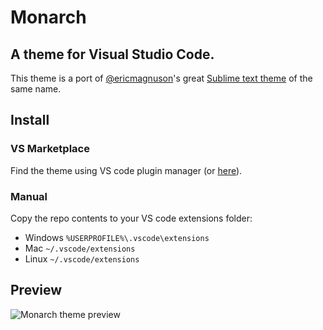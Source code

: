 # Monarch
## A theme for Visual Studio Code.
This theme is a port of [@ericmagnuson](https://github.com/ericmagnuson)'s great [Sublime text theme](https://github.com/ericmagnuson/Monarch) of the same name.

## Install
### VS Marketplace
Find the theme using VS code plugin manager (or [here](https://marketplace.visualstudio.com/items?itemName=mfilipovic.monarch)).

### Manual
Copy the repo contents to your VS code extensions folder:
* Windows `%USERPROFILE%\.vscode\extensions`
* Mac `~/.vscode/extensions`
* Linux `~/.vscode/extensions`

## Preview
![Monarch theme preview](https://camo.githubusercontent.com/fa5689dfd5b3d6906b87e0d828c1759a1db29c16/687474703a2f2f657269636d61676e75736f6e2e6d652f692f31347165755f32303133303931365f3030333631392e706e67)
